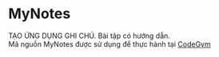 # MyNotes
TẠO ỨNG DỤNG GHI CHÚ. Bài tập có hướng dẫn. <br />
Mã nguồn MyNotes được sử dụng để thực hành tại [CodeGym](https://codegym.vn)
